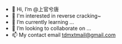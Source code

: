 - 👋 Hi, I’m @上官兮唐
- 👀 I'm interested in reverse cracking~
- 🌱 I’m currently learning ...
- 💞️ I’m looking to collaborate on ...
- 📫 My contact email tdmxtmail@gmail.com
